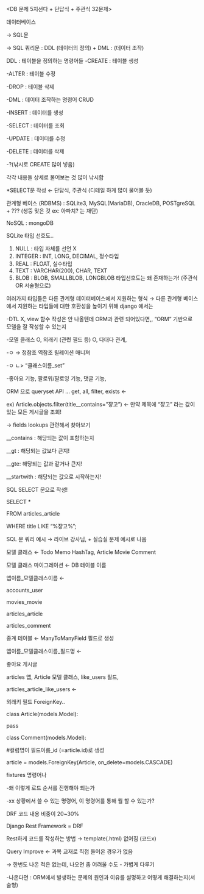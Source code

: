 <DB 문제 5지선다 + 단답식 + 주관식 32문제>


데이터베이스

→ SQL문

→ SQL 쿼리문 : DDL (데이터의 정의) + DML : (데이터 조작)

DDL : 테이블을 정의하는 명령어들
-CREATE : 테이블 생성

-ALTER : 테이블 수정

-DROP : 테이블 삭제

-DML : 데이터 조작하는 명령어 CRUD

-INSERT : 데이터를 생성

-SELECT : 데이터를 조회

-UPDATE : 데이터를 수정

-DELETE : 데이터를 삭제

-?(낚시로 CREATE 많이 넣음)

각각 내용들 상세로 물어보는 것 많이 낚시함

*SELECT문 작성 ← 단답식, 주관식 (디테일 하게 많이 물어볼 듯)

관계형 베이스 (RDBMS) : SQLite3, MySQL(MariaDB), OracleDB, POSTgreSQL + ??? (생뚱 맞은 것 ex: 아파치? 는 재단)

NoSQL : mongoDB

SQLite 타입 선호도..

1. NULL : 타입 자체를 선언 X
2. INTEGER : INT, LONG, DECIMAL, 정수타입
3. REAL : FLOAT, 실수타입
4. TEXT : VARCHAR(200), CHAR, TEXT
5. BLOB : BLOB, SMALLBLOB, LONGBLOB
타입선호도는 왜 존재하는가! (주관식 OR 서술형으로)

여러가지 타입들은 다른 관계형 데이터베이스에서 지원하는 형식 → 다른 관계형 베이스에서 지원하는 타입들에 대한 호환성을 높이기 위해
django 에서는

-DTL X, view 함수 작성은 안 나올텐데 ORM과 관련 되어있다면,, “ORM” 기반으로 모델을 잘 작성할 수 있는지

-모델 클래스 O, 외래키 (관련 필드 등) O, 다대다 관계,

-ㅇ → 정참조 역참조 릴레이션 매니져

-ㅇ ㄴ> “클래스이름_set”

-좋아요 기능, 팔로워/팔로잉 기능, 댓글 기능,

ORM 으로 queryset API … get, all, filter, exists ←

ex) Article.objects.filter(title__contains=”쟝고”) ← 만약 제목에 “쟝고” 라는 값이 있는 모든 게시글을 조회!

→ fields lookups 관련해서 찾아보기

__contains : 해당되는 값이 포함하는지

__gt : 해당되는 값보다 큰지!

__gte: 해당되는 값과 같거나 큰지!

__startwith : 해당되는 값으로 시작하는지!

SQL SELECT 문으로 작성!

SELECT *

FROM articles_article

WHERE title LIKE “%쟝고%”;

SQL 문 쿼리 예시 → 라이브 강사님, + 실습실 문제 예시로 나옴

모델 클래스 ← Todo Memo HashTag, Article Movie Comment

모델 클래스 마이그레이션 ← DB 테이블 이름

앱이름_모델클래스이름 ←

accounts_user

movies_movie

articles_article

articles_comment

중계 테이블 ← ManyToManyField 필드로 생성

앱이름_모델클래스이름_필드명 ←

좋아요 게시글

articles 앱, Article 모델 클래스, like_users 필드,

articles_article_like_users ←

외래키 필드 ForeignKey..

class Article(models.Model):

pass

class Comment(models.Model):

#컬럼명이 필드이름_id (=article.id)로 생성

article = models.ForeignKey(Article, on_delete=models.CASCADE)

fixtures 명령어나

-왜 이렇게 로드 순서를 진행해야 되는가

-xx 상황에서 쓸 수 있는 명령어, 이 명령어를 통해 뭘 할 수 있는가?

DRF 코드 내용 비중이 20~30%

Django Rest Framework = DRF

Rest하게 코드를 작성하는 방법 → template(.html) 없어짐 (코드x)

Query Improve ← 과목 교재로 직접 들어온 경우가 없음

→ 한번도 나온 적은 없는데, 나오면 좀 어려울 수도 - 가볍게 다루기

-나온다면 : ORM에서 발생하는 문제의 원인과 이유를 설명하고 어떻게 해결하는지(서술형)